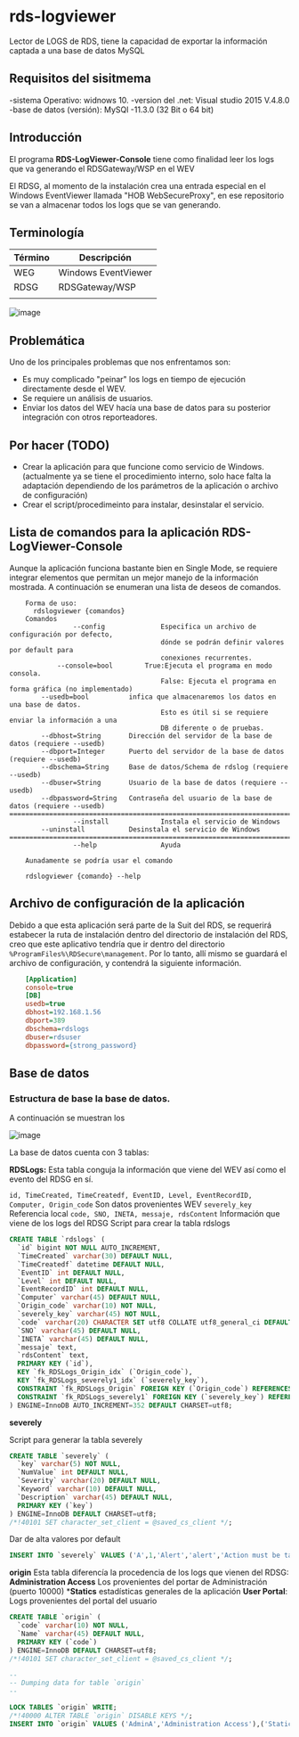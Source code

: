 # rds-logviewer
Lector de LOGS de RDS, tiene la capacidad de exportar la información captada a una base de datos MySQL

## Requisitos del sisitmema
-sistema Operativo: widnows 10.
-version del .net: Visual studio 2015 V.4.8.0
-base de datos (versión): MySQl -11.3.0 (32 Bit o 64 bit)



## Introducción
El programa **RDS-LogViewer-Console** tiene como finalidad leer los logs que va generando el RDSGateway/WSP en el WEV

El RDSG, al momento de la instalación crea una entrada especial en el Windows EventViewer llamada "HOB WebSecureProxy", en ese repositorio se van a almacenar todos los logs que se van generando.
## Terminología
| Término | Descripción |
|--|--|
| WEG |  Windows EventViewer |
| RDSG | RDSGateway/WSP |
|  |  |

![image](https://user-images.githubusercontent.com/30660343/125528279-fa42935f-8e41-4ac6-b6b8-861ff3c78d9b.png)


## Problemática
Uno de los principales problemas que nos enfrentamos son:

 - Es muy complicado "peinar" los logs en tiempo de ejecución directamente desde el WEV.
 - Se requiere un análisis de usuarios.
 - Enviar los datos del WEV hacía una base de datos para su posterior integración con otros reporteadores.
 
## Por hacer (TODO)
- Crear la aplicación para que funcione como servicio de Windows. (actualmente ya se tiene el procedimiento interno, solo hace falta la adaptación dependiendo de los parámetros de la aplicación o archivo de configuración)
- Crear el script/procedimeinto para instalar, desinstalar el servicio.

## Lista de comandos para la aplicación RDS-LogViewer-Console
Aunque la aplicación funciona bastante bien en Single Mode, se requiere integrar elementos que permitan un mejor manejo de la información mostrada. A continuación se enumeran una lista de deseos de comandos.
```console
    Forma de uso:
      rdslogviewer {comandos}
    Comandos
                --config              Especifica un archivo de configuración por defecto,
                                      dónde se podrán definir valores por default para
                                      conexiones recurrentes.
	        --console=bool        True:Ejecuta el programa en modo consola.
                                      False: Ejecuta el programa en forma gráfica (no implementado)
		--usedb=bool          infica que almacenaremos los datos en una base de datos.
                                      Esto es útil si se requiere enviar la información a una
                                      DB diferente o de pruebas.
		--dbhost=String       Dirección del servidor de la base de datos (requiere --usedb)			
		--dbport=Integer      Puerto del servidor de la base de datos (requiere --usedb)
		--dbschema=String     Base de datos/Schema de rdslog (requiere --usedb)
		--dbuser=String       Usuario de la base de datos (requiere --usedb)
		--dbpassword=String   Contraseña del usuario de la base de datos (requiere --usedb)
=========================================================================================================
                --install             Instala el servicio de Windows
		--uninstall           Desinstala el servicio de Windows 
=========================================================================================================
                --help                Ayuda
    
    Aunadamente se podría usar el comando
    
    rdslogviewer {comando} --help  
```

## Archivo de configuración de la aplicación
Debido a que esta aplicación será parte de la Suit del RDS, se requerirá estabecer la ruta de instalación dentro del directorio de instalación del RDS, creo que este aplicativo tendría que ir dentro del directorio 	`%ProgramFiles%\RDSecure\management`. Por lo tanto, allí mismo se guardará el archivo de configuración, y contendrá la siguiente información.
```ini
    [Application]
    console=true
    [DB]
    usedb=true
    dbhost=192.168.1.56
    dbport=389
    dbschema=rdslogs
    dbuser=rdsuser
    dbpassword={strong_password}
```
## Base de datos
### Estructura de base la base de datos.
A continuación se muestran los 

![image](https://user-images.githubusercontent.com/30660343/107375508-19efc400-6ae9-11eb-8726-0a2922fb1c04.png)

La base de datos cuenta con 3 tablas:

**RDSLogs:** Esta tabla conguja la información que viene del WEV así como el evento del RDSG en sí.

  `id, TimeCreated, TimeCreatedf, EventID, Level, EventRecordID, Computer, Origin_code` Son datos provenientes WEV
  `severely_key` Referencia local
  `code, SNO, INETA, messaje, rdsContent` Información que viene de los logs del RDSG
Script para crear la tabla rdslogs
```sql
CREATE TABLE `rdslogs` (
  `id` bigint NOT NULL AUTO_INCREMENT,
  `TimeCreated` varchar(30) DEFAULT NULL,
  `TimeCreatedf` datetime DEFAULT NULL,
  `EventID` int DEFAULT NULL,
  `Level` int DEFAULT NULL,
  `EventRecordID` int DEFAULT NULL,
  `Computer` varchar(45) DEFAULT NULL,
  `Origin_code` varchar(10) NOT NULL,
  `severely_key` varchar(45) NOT NULL,
  `code` varchar(20) CHARACTER SET utf8 COLLATE utf8_general_ci DEFAULT NULL,
  `SNO` varchar(45) DEFAULT NULL,
  `INETA` varchar(45) DEFAULT NULL,
  `messaje` text,
  `rdsContent` text,
  PRIMARY KEY (`id`),
  KEY `fk_RDSLogs_Origin_idx` (`Origin_code`),
  KEY `fk_RDSLogs_severely1_idx` (`severely_key`),
  CONSTRAINT `fk_RDSLogs_Origin` FOREIGN KEY (`Origin_code`) REFERENCES `origin` (`code`),
  CONSTRAINT `fk_RDSLogs_severely1` FOREIGN KEY (`severely_key`) REFERENCES `severely` (`key`)
) ENGINE=InnoDB AUTO_INCREMENT=352 DEFAULT CHARSET=utf8;
```
**severely**

Script para generar la tabla severely
```sql
CREATE TABLE `severely` (
  `key` varchar(5) NOT NULL,
  `NumValue` int DEFAULT NULL,
  `Severity` varchar(20) DEFAULT NULL,
  `Keyword` varchar(10) DEFAULT NULL,
  `Description` varchar(45) DEFAULT NULL,
  PRIMARY KEY (`key`)
) ENGINE=InnoDB DEFAULT CHARSET=utf8;
/*!40101 SET character_set_client = @saved_cs_client */;
```
Dar de alta valores por default

```sql
INSERT INTO `severely` VALUES ('A',1,'Alert','alert','Action must be taken immediately'),('C',2,'Critical','crit','Critical conditions'),('D',7,'Debug','debug','Debug-level messages'),('E',0,'Emergency','emerg','	System is unusable'),('ER',3,'Error','err','Error conditions'),('I',6,'Informational','info','Informational messages'),('N',5,'Notice','notice','Normal but significant conditions'),('T',8,'unknow','unknow','unknow'),('W',4,'Warning','warning','Warning conditions');
```
**origin**
Esta tabla diferencía la procedencia de los logs que vienen del RDSG:
**Administration Access** Los provenientes del portar de Administración (puerto 10000)
***Statics** estadísticas generales de la aplicación
**User Portal**: Logs provenientes del portal del usuario
```sql
CREATE TABLE `origin` (
  `code` varchar(10) NOT NULL,
  `Name` varchar(45) DEFAULT NULL,
  PRIMARY KEY (`code`)
) ENGINE=InnoDB DEFAULT CHARSET=utf8;
/*!40101 SET character_set_client = @saved_cs_client */;

--
-- Dumping data for table `origin`
--

LOCK TABLES `origin` WRITE;
/*!40000 ALTER TABLE `origin` DISABLE KEYS */;
INSERT INTO `origin` VALUES ('AdminA','Administration Access'),('Statics','Statics'),('UserP','User Portal');
```
